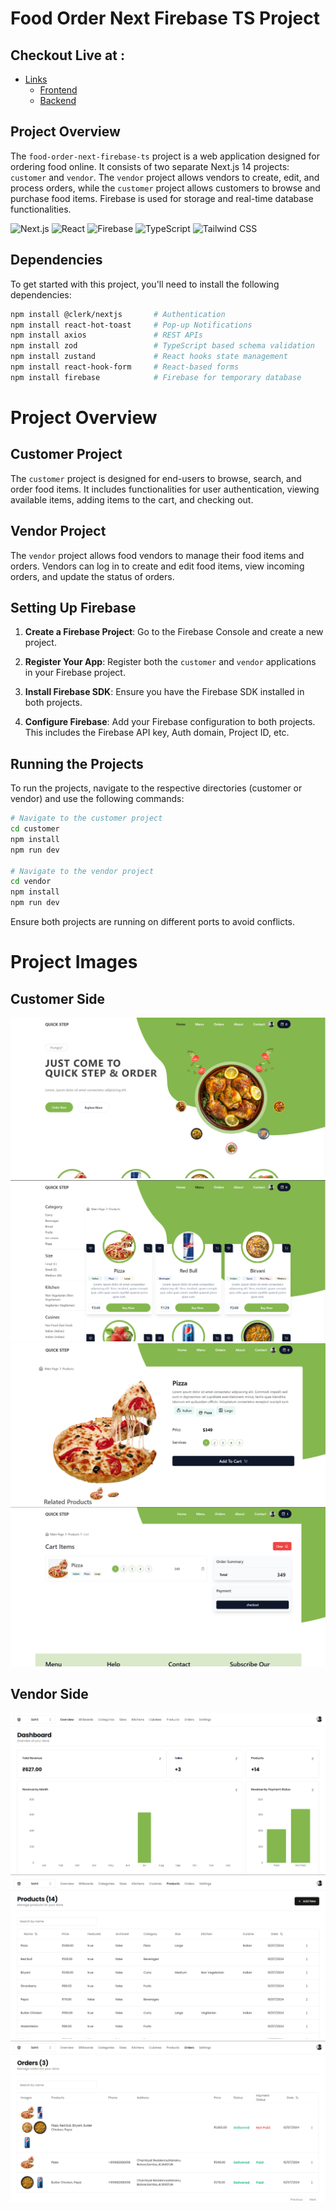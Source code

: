 # Food Order Next Firebase TS Project


## Checkout Live at : 
- [Links](#links)
    - [Frontend](https://customer-live.vercel.app/)
    - [Backend](https://vendor-live.vercel.app/)

## Project Overview

The `food-order-next-firebase-ts` project is a web application designed for ordering food online. It consists of two separate Next.js 14 projects: `customer` and `vendor`. The `vendor` project allows vendors to create, edit, and process orders, while the `customer` project allows customers to browse and purchase food items. Firebase is used for storage and real-time database functionalities.

<img src="https://assets.vercel.com/image/upload/v1662130559/nextjs/Icon_dark_background.png" alt="Next.js" width="100" />
<img src="https://cdn.jsdelivr.net/gh/devicons/devicon/icons/react/react-original.svg" alt="React" width="100" />
<img src="https://firebase.google.com/downloads/brand-guidelines/PNG/logo-logomark.png" alt="Firebase" width="100" />
<img src="https://cdn.jsdelivr.net/gh/devicons/devicon/icons/typescript/typescript-original.svg" alt="TypeScript" width="100" />
<img src="https://seeklogo.com/images/T/tailwind-css-logo-5AD4175897-seeklogo.com.png" alt="Tailwind CSS" width="100" />

    

## Dependencies

To get started with this project, you'll need to install the following dependencies:

```bash
npm install @clerk/nextjs       # Authentication
npm install react-hot-toast     # Pop-up Notifications
npm install axios               # REST APIs
npm install zod                 # TypeScript based schema validation
npm install zustand             # React hooks state management
npm install react-hook-form     # React-based forms
npm install firebase            # Firebase for temporary database
```

# Project Overview
## Customer Project
The `customer` project is designed for end-users to browse, search, and order food items. It includes functionalities for user authentication, viewing available items, adding items to the cart, and checking out.

## Vendor Project
The `vendor` project allows food vendors to manage their food items and orders. Vendors can log in to create and edit food items, view incoming orders, and update the status of orders.

## Setting Up Firebase
1. **Create a Firebase Project**: Go to the Firebase Console and create a new project.

2. **Register Your App**: Register both the `customer` and `vendor` applications in your Firebase project.

3. **Install Firebase SDK**: Ensure you have the Firebase SDK installed in both projects.

4. **Configure Firebase**: Add your Firebase configuration to both projects. This includes the Firebase API key, Auth domain, Project ID, etc.

## Running the Projects
To run the projects, navigate to the respective directories (customer or vendor) and use the following commands:

```bash
# Navigate to the customer project
cd customer
npm install
npm run dev

# Navigate to the vendor project
cd vendor
npm install
npm run dev
```

Ensure both projects are running on different ports to avoid conflicts.

# Project Images
## Customer Side
<img src="images/customer1.png">
<img src="images/customer2.png">
<img src="images/customer3.png">
<img src="images/customer4.png">

## Vendor Side
<img src="images/vendor1.png">
<img src="images/vendor2.png">
<img src="images/vendor3.png">

